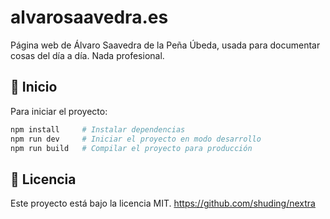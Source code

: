 # alvarosaavedra.es

Página web de Álvaro Saavedra de la Peña Úbeda, usada para documentar cosas del día a día. Nada profesional.

## 🚀 Inicio

Para iniciar el proyecto:

```bash
npm install     # Instalar dependencias
npm run dev     # Iniciar el proyecto en modo desarrollo
npm run build   # Compilar el proyecto para producción
```

## 📝 Licencia

Este proyecto está bajo la licencia MIT. https://github.com/shuding/nextra